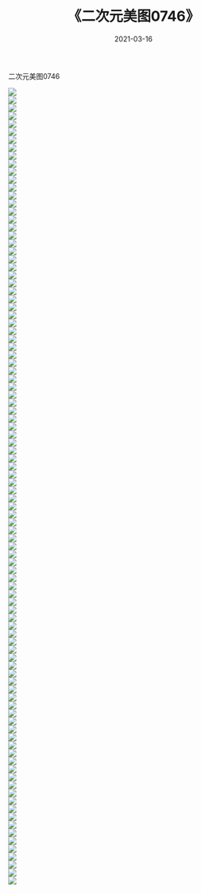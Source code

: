 ﻿---
layout: post
title:  《二次元美图0746》
date:   2021-03-16
img: http://imgx.orgx.ga/二次元/2021/二次元美图0746/000.jpg
categories: [美女, 清纯, 唯美]
---

二次元美图0746

 ![](http://imgx.orgx.ga/二次元/2021/二次元美图0746/001.png) <br>![](http://imgx.orgx.ga/二次元/2021/二次元美图0746/002.png) <br>![](http://imgx.orgx.ga/二次元/2021/二次元美图0746/003.png) <br>![](http://imgx.orgx.ga/二次元/2021/二次元美图0746/004.png) <br>![](http://imgx.orgx.ga/二次元/2021/二次元美图0746/005.png) <br>![](http://imgx.orgx.ga/二次元/2021/二次元美图0746/006.png) <br>![](http://imgx.orgx.ga/二次元/2021/二次元美图0746/007.png) <br>![](http://imgx.orgx.ga/二次元/2021/二次元美图0746/008.png) <br>![](http://imgx.orgx.ga/二次元/2021/二次元美图0746/009.png) <br>![](http://imgx.orgx.ga/二次元/2021/二次元美图0746/010.png) <br>![](http://imgx.orgx.ga/二次元/2021/二次元美图0746/011.png) <br>![](http://imgx.orgx.ga/二次元/2021/二次元美图0746/012.png) <br>![](http://imgx.orgx.ga/二次元/2021/二次元美图0746/013.png) <br>![](http://imgx.orgx.ga/二次元/2021/二次元美图0746/014.png) <br>![](http://imgx.orgx.ga/二次元/2021/二次元美图0746/015.png) <br>![](http://imgx.orgx.ga/二次元/2021/二次元美图0746/016.png) <br>![](http://imgx.orgx.ga/二次元/2021/二次元美图0746/017.png) <br>![](http://imgx.orgx.ga/二次元/2021/二次元美图0746/018.png) <br>![](http://imgx.orgx.ga/二次元/2021/二次元美图0746/019.png) <br>![](http://imgx.orgx.ga/二次元/2021/二次元美图0746/020.png) <br>![](http://imgx.orgx.ga/二次元/2021/二次元美图0746/021.png) <br>![](http://imgx.orgx.ga/二次元/2021/二次元美图0746/022.png) <br>![](http://imgx.orgx.ga/二次元/2021/二次元美图0746/023.png) <br>![](http://imgx.orgx.ga/二次元/2021/二次元美图0746/024.png) <br>![](http://imgx.orgx.ga/二次元/2021/二次元美图0746/025.png) <br>![](http://imgx.orgx.ga/二次元/2021/二次元美图0746/026.png) <br>![](http://imgx.orgx.ga/二次元/2021/二次元美图0746/027.png) <br>![](http://imgx.orgx.ga/二次元/2021/二次元美图0746/028.png) <br>![](http://imgx.orgx.ga/二次元/2021/二次元美图0746/029.png) <br>![](http://imgx.orgx.ga/二次元/2021/二次元美图0746/030.png) <br>![](http://imgx.orgx.ga/二次元/2021/二次元美图0746/031.png) <br>![](http://imgx.orgx.ga/二次元/2021/二次元美图0746/032.png) <br>![](http://imgx.orgx.ga/二次元/2021/二次元美图0746/033.png) <br>![](http://imgx.orgx.ga/二次元/2021/二次元美图0746/034.png) <br>![](http://imgx.orgx.ga/二次元/2021/二次元美图0746/035.png) <br>![](http://imgx.orgx.ga/二次元/2021/二次元美图0746/036.png) <br>![](http://imgx.orgx.ga/二次元/2021/二次元美图0746/037.png) <br>![](http://imgx.orgx.ga/二次元/2021/二次元美图0746/038.png) <br>![](http://imgx.orgx.ga/二次元/2021/二次元美图0746/039.png) <br>![](http://imgx.orgx.ga/二次元/2021/二次元美图0746/040.png) <br>![](http://imgx.orgx.ga/二次元/2021/二次元美图0746/041.png) <br>![](http://imgx.orgx.ga/二次元/2021/二次元美图0746/042.png) <br>![](http://imgx.orgx.ga/二次元/2021/二次元美图0746/043.png) <br>![](http://imgx.orgx.ga/二次元/2021/二次元美图0746/044.png) <br>![](http://imgx.orgx.ga/二次元/2021/二次元美图0746/045.png) <br>![](http://imgx.orgx.ga/二次元/2021/二次元美图0746/046.png) <br>![](http://imgx.orgx.ga/二次元/2021/二次元美图0746/047.png) <br>![](http://imgx.orgx.ga/二次元/2021/二次元美图0746/048.png) <br>![](http://imgx.orgx.ga/二次元/2021/二次元美图0746/049.png) <br>![](http://imgx.orgx.ga/二次元/2021/二次元美图0746/050.png) <br>![](http://imgx.orgx.ga/二次元/2021/二次元美图0746/051.png) <br>![](http://imgx.orgx.ga/二次元/2021/二次元美图0746/052.png) <br>![](http://imgx.orgx.ga/二次元/2021/二次元美图0746/053.png) <br>![](http://imgx.orgx.ga/二次元/2021/二次元美图0746/054.png) <br>![](http://imgx.orgx.ga/二次元/2021/二次元美图0746/055.png) <br>![](http://imgx.orgx.ga/二次元/2021/二次元美图0746/056.png) <br>![](http://imgx.orgx.ga/二次元/2021/二次元美图0746/057.png) <br>![](http://imgx.orgx.ga/二次元/2021/二次元美图0746/058.png) <br>![](http://imgx.orgx.ga/二次元/2021/二次元美图0746/059.png) <br>![](http://imgx.orgx.ga/二次元/2021/二次元美图0746/060.png) <br>![](http://imgx.orgx.ga/二次元/2021/二次元美图0746/061.png) <br>![](http://imgx.orgx.ga/二次元/2021/二次元美图0746/062.png) <br>![](http://imgx.orgx.ga/二次元/2021/二次元美图0746/063.png) <br>![](http://imgx.orgx.ga/二次元/2021/二次元美图0746/064.png) <br>![](http://imgx.orgx.ga/二次元/2021/二次元美图0746/065.png) <br>![](http://imgx.orgx.ga/二次元/2021/二次元美图0746/066.png) <br>![](http://imgx.orgx.ga/二次元/2021/二次元美图0746/067.png) <br>![](http://imgx.orgx.ga/二次元/2021/二次元美图0746/068.png) <br>![](http://imgx.orgx.ga/二次元/2021/二次元美图0746/069.png) <br>![](http://imgx.orgx.ga/二次元/2021/二次元美图0746/070.png) <br>![](http://imgx.orgx.ga/二次元/2021/二次元美图0746/071.png) <br>![](http://imgx.orgx.ga/二次元/2021/二次元美图0746/072.png) <br>![](http://imgx.orgx.ga/二次元/2021/二次元美图0746/073.png) <br>![](http://imgx.orgx.ga/二次元/2021/二次元美图0746/074.png) <br>![](http://imgx.orgx.ga/二次元/2021/二次元美图0746/075.png) <br>![](http://imgx.orgx.ga/二次元/2021/二次元美图0746/076.png) <br>![](http://imgx.orgx.ga/二次元/2021/二次元美图0746/077.png) <br>![](http://imgx.orgx.ga/二次元/2021/二次元美图0746/078.png) <br>![](http://imgx.orgx.ga/二次元/2021/二次元美图0746/079.png) <br>![](http://imgx.orgx.ga/二次元/2021/二次元美图0746/080.png) <br>![](http://imgx.orgx.ga/二次元/2021/二次元美图0746/081.png) <br>![](http://imgx.orgx.ga/二次元/2021/二次元美图0746/082.png) <br>![](http://imgx.orgx.ga/二次元/2021/二次元美图0746/083.png) <br>![](http://imgx.orgx.ga/二次元/2021/二次元美图0746/084.png) <br>![](http://imgx.orgx.ga/二次元/2021/二次元美图0746/085.png) <br>![](http://imgx.orgx.ga/二次元/2021/二次元美图0746/086.png) <br>![](http://imgx.orgx.ga/二次元/2021/二次元美图0746/087.png) <br>![](http://imgx.orgx.ga/二次元/2021/二次元美图0746/088.png) <br>![](http://imgx.orgx.ga/二次元/2021/二次元美图0746/089.png) <br>![](http://imgx.orgx.ga/二次元/2021/二次元美图0746/090.png) <br>![](http://imgx.orgx.ga/二次元/2021/二次元美图0746/091.png) <br>![](http://imgx.orgx.ga/二次元/2021/二次元美图0746/092.png) <br>![](http://imgx.orgx.ga/二次元/2021/二次元美图0746/093.png) <br>![](http://imgx.orgx.ga/二次元/2021/二次元美图0746/094.png) <br>![](http://imgx.orgx.ga/二次元/2021/二次元美图0746/095.png) <br>![](http://imgx.orgx.ga/二次元/2021/二次元美图0746/096.png) <br>![](http://imgx.orgx.ga/二次元/2021/二次元美图0746/097.png) <br>![](http://imgx.orgx.ga/二次元/2021/二次元美图0746/098.png) <br>![](http://imgx.orgx.ga/二次元/2021/二次元美图0746/099.png) <br>![](http://imgx.orgx.ga/二次元/2021/二次元美图0746/100.png) <br>